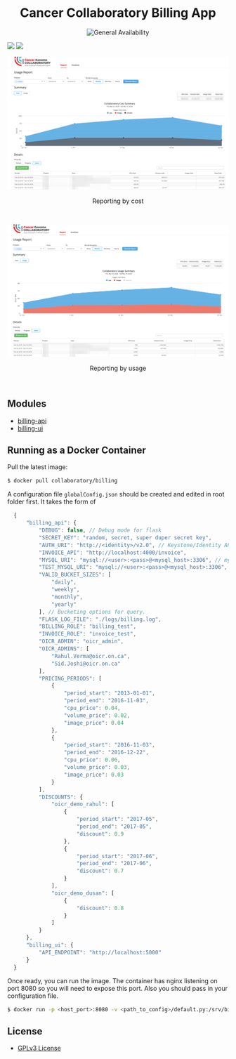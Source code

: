 <h1 align="center">Cancer Collaboratory Billing App</h1>

<p align="center"><img alt="General Availability" title="General Availability" src="http://www.overture.bio/img/progress-horizontal-GA.svg" width="320" /></p>

[![](https://images.microbadger.com/badges/image/collaboratory/billing.svg)](https://microbadger.com/images/collaboratory/billing "Get your own image badge on microbadger.com")
[![](https://images.microbadger.com/badges/version/collaboratory/billing:1.0.0.svg)](https://microbadger.com/images/collaboratory/billing:1.0.0 "Get your own version badge on microbadger.com")  

<p align="center">
    <img alt="arch" title="Reporting by cost" src="/docs/billing_cost.png">
</p>
<p align="center">
  Reporting by cost
</p>  
<br>
<p align="center">
    <img alt="arch" title="Reporting by usage" src="/docs/billing_usage.png">
</p>
<p align="center">
  Reporting by usage
</p>    
<br>

## Modules
* [billing-api](billing-api/README.md)
* [billing-ui](billing-ui/README.md)



## Running as a Docker Container
Pull the latest image:
```bash
$ docker pull collaboratory/billing
```
A configuration file `globalConfig.json` should be created and edited in root folder first. It takes the form of 
```javascript
  {
      "billing_api": {
          "DEBUG": false, // Debug mode for flask
          "SECRET_KEY": "random, secret, super duper secret key",
          "AUTH_URI": "http://<identity>/v2.0", // Keystone/Identity API endpoint
          "INVOICE_API": "http://localhost:4000/invoice",
          "MYSQL_URI": "mysql://<user>:<pass>@<mysql_host>:3306", // mysql URI
          "TEST_MYSQL_URI": "mysql://<user>:<pass>@<mysql_host>:3306",
          "VALID_BUCKET_SIZES": [
              "daily",
              "weekly",
              "monthly",
              "yearly"
          ], // Bucketing options for query.
          "FLASK_LOG_FILE": "./logs/billing.log",
          "BILLING_ROLE": "billing_test",
          "INVOICE_ROLE": "invoice_test",
          "OICR_ADMIN": "oicr_admin",
          "OICR_ADMINS": [
              "Rahul.Verma@oicr.on.ca",
              "Sid.Joshi@oicr.on.ca"
          ],
          "PRICING_PERIODS": [
              {
                  "period_start": "2013-01-01",
                  "period_end": "2016-11-03",
                  "cpu_price": 0.04,
                  "volume_price": 0.02,
                  "image_price": 0.04
              },
              {
                  "period_start": "2016-11-03",
                  "period_end": "2016-12-22",
                  "cpu_price": 0.06,
                  "volume_price": 0.03,
                  "image_price": 0.03
              }
          ],
          "DISCOUNTS": {
              "oicr_demo_rahul": [
                  {
                      "period_start": "2017-05",
                      "period_end": "2017-05",
                      "discount": 0.9
                  },
                  {
                      "period_start": "2017-06",
                      "period_end": "2017-06",
                      "discount": 0.7
                  }
              ],
              "oicr_demo_dusan": [
                  {
                      "discount": 0.8
                  }
              ]
          }
      },
      "billing_ui": {
          "API_ENDPOINT": "http://localhost:5000"
      }
  }
```
Once ready, you can run the image. The container has nginx listening on port 8080 so you will need to expose this port. Also you should pass in your configuration file. 

```bash
$ docker run -p <host_port>:8080 -v <path_to_config>/default.py:/srv/billing-api/billing/config/default.py collaboratory/billing 
```


## License
* [GPLv3 License](LICENSE.md)
